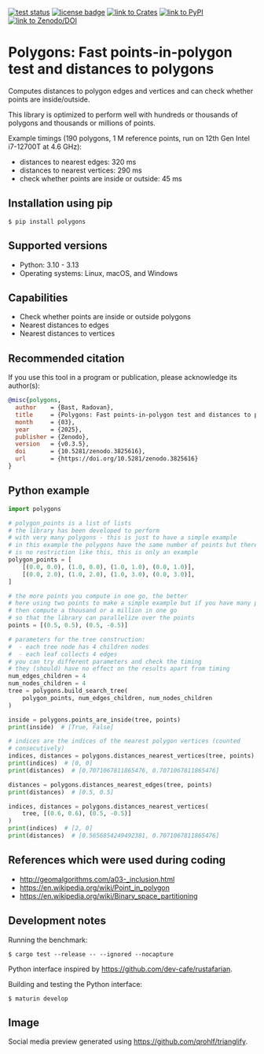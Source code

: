 [![test status](https://github.com/bast/polygons/workflows/Test/badge.svg)](https://github.com/bast/polygons/actions)
[![license badge](https://img.shields.io/badge/license-%20GPL-blue.svg)](LICENSE)
[![link to Crates](https://img.shields.io/crates/v/polygons.svg)](https://crates.io/crates/polygons)
[![link to PyPI](https://badge.fury.io/py/polygons.svg)](https://badge.fury.io/py/polygons)
[![link to Zenodo/DOI](https://zenodo.org/badge/DOI/10.5281/zenodo.3825616.svg)](https://doi.org/10.5281/zenodo.3825616)


# Polygons: Fast points-in-polygon test and distances to polygons

Computes distances to polygon edges and vertices and can check whether
points are inside/outside.

This library is optimized to perform well with hundreds or thousands of
polygons and thousands or millions of points.

Example timings (190 polygons, 1 M reference points, run on 12th Gen Intel i7-12700T at 4.6 GHz):
- distances to nearest edges: 320 ms
- distances to nearest vertices: 290 ms
- check whether points are inside or outside: 45 ms


## Installation using pip

```
$ pip install polygons
```

## Supported versions

- Python: 3.10 - 3.13
- Operating systems: Linux, macOS, and Windows


## Capabilities

- Check whether points are inside or outside polygons
- Nearest distances to edges
- Nearest distances to vertices


## Recommended citation

If you use this tool in a program or publication, please acknowledge its
author(s):

```bibtex
@misc{polygons,
  author    = {Bast, Radovan},
  title     = {Polygons: Fast points-in-polygon test and distances to polygons},
  month     = {03},
  year      = {2025},
  publisher = {Zenodo},
  version   = {v0.3.5},
  doi       = {10.5281/zenodo.3825616},
  url       = {https://doi.org/10.5281/zenodo.3825616}
}
```


## Python example

```python
import polygons

# polygon_points is a list of lists
# the library has been developed to perform
# with very many polygons - this is just to have a simple example
# in this example the polygons have the same number of points but there
# is no restriction like this, this is only an example
polygon_points = [
    [(0.0, 0.0), (1.0, 0.0), (1.0, 1.0), (0.0, 1.0)],
    [(0.0, 2.0), (1.0, 2.0), (1.0, 3.0), (0.0, 3.0)],
]

# the more points you compute in one go, the better
# here using two points to make a simple example but if you have many points
# then compute a thousand or a million in one go
# so that the library can parallelize over the points
points = [(0.5, 0.5), (0.5, -0.5)]

# parameters for the tree construction:
#  - each tree node has 4 children nodes
#  - each leaf collects 4 edges
# you can try different parameters and check the timing
# they (should) have no effect on the results apart from timing
num_edges_children = 4
num_nodes_children = 4
tree = polygons.build_search_tree(
    polygon_points, num_edges_children, num_nodes_children
)

inside = polygons.points_are_inside(tree, points)
print(inside)  # [True, False]

# indices are the indices of the nearest polygon vertices (counted
# consecutively)
indices, distances = polygons.distances_nearest_vertices(tree, points)
print(indices)  # [0, 0]
print(distances)  # [0.7071067811865476, 0.7071067811865476]

distances = polygons.distances_nearest_edges(tree, points)
print(distances)  # [0.5, 0.5]

indices, distances = polygons.distances_nearest_vertices(
    tree, [(0.6, 0.6), (0.5, -0.5)]
)
print(indices)  # [2, 0]
print(distances)  # [0.5656854249492381, 0.7071067811865476]
```

## References which were used during coding

- <http://geomalgorithms.com/a03-_inclusion.html>
- <https://en.wikipedia.org/wiki/Point_in_polygon>
- <https://en.wikipedia.org/wiki/Binary_space_partitioning>


## Development notes

Running the benchmark:
```
$ cargo test --release -- --ignored --nocapture
```

Python interface inspired by https://github.com/dev-cafe/rustafarian.

Building and testing the Python interface:
```
$ maturin develop
```


## Image

Social media preview generated using https://github.com/qrohlf/trianglify.
